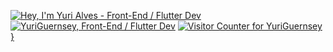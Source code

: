 [![Hey, I'm Yuri Alves - Front-End / Flutter Dev](https://pimp-my-readme.webapp.io/pimp-my-readme/sliding-text?emojis=1f468-200d-1f4bb&text=Hey%252C%2520I%27m%2520Yuri%2520Alves%2520-%2520Front-End%2520%252F%2520Flutter%2520Dev)](https://pimp-my-readme.webapp.io)
[![YuriGuernsey, Front-End / Flutter Dev](https://pimp-my-readme.webapp.io/pimp-my-readme/wavy-banner?subtitle=Front-End%20%2F%20Flutter%20Dev&title=YuriGuernsey)](https://pimp-my-readme.webapp.io)
[![Visitor Counter for YuriGuernsey](https://pimp-my-readme.webapp.io/pimp-my-readme/visitor-counter?page=YuriGuernsey)}](https://pimp-my-readme.webapp.io)
<!--
**YuriGuernsey/YuriGuernsey** is a ✨ _special_ ✨ repository because its `README.md` (this file) appears on your GitHub profile.

Here are some ideas to get you started:

- 🔭 I’m currently working on ...
- 🌱 I’m currently learning ...
- 👯 I’m looking to collaborate on ...
- 🤔 I’m looking for help with ...
- 💬 Ask me about ...
- 📫 How to reach me: ...
- 😄 Pronouns: ...
- ⚡ Fun fact: ...
-->
